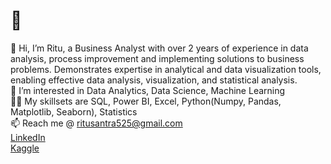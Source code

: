 # 👋

👋 Hi, I’m Ritu, a Business Analyst with over 2 years of experience in data analysis, process improvement and implementing solutions to business problems. Demonstrates expertise in analytical and data visualization tools, enabling effective data analysis, visualization, and statistical analysis. <br>
👀 I’m interested in Data Analytics, Data Science, Machine Learning<br>
👩‍💻 My skillsets are SQL, Power BI, Excel, Python(Numpy, Pandas, Matplotlib, Seaborn), Statistics<br>
📫 Reach me @ ritusantra525@gmail.com<br>
[LinkedIn](https://www.linkedin.com/in/ritusantra/)<br>
[Kaggle](https://www.kaggle.com/ritusantra) <br>

<!---
ritusantra/ritusantra is a ✨ special ✨ repository because its `README.md` (this file) appears on your GitHub profile.
You can click the Preview link to take a look at your changes.
--->

